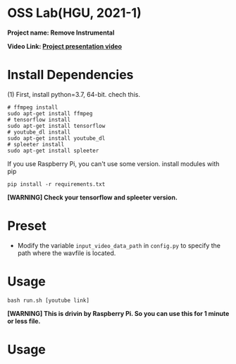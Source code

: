 # OSS Lab(HGU, 2021-1)
**Project name: Remove Instrumental**


**Video Link: [Project presentation video]()**
# Install Dependencies

(1) First, install python=3.7, 64-bit. chech this.
```
# ffmpeg install
sudo apt-get install ffmpeg
# tensorflow install
sudo apt-get install tensorflow
# youtube_dl install
sudo apt-get install youtube_dl
# spleeter install
sudo apt-get install spleeter
```
If you use Raspberry Pi, you can't use some version. install modules with pip
```
pip install -r requirements.txt
```
**[WARNING] Check your tensorflow and spleeter version.**


# Preset

* Modify the variable ``input_video_data_path`` in ``config.py`` to specify the path where the wavfile is located.

# Usage
```
bash run.sh [youtube link]
```
**[WARNING] This is drivin by Raspberry Pi. So you can use this for 1 minute or less file.**



# Usage